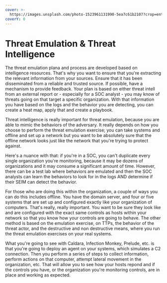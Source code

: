 ```yaml
---
cover: >-
  https://images.unsplash.com/photo-1523961131990-5ea7c61b2107?crop=entropy&cs=srgb&fm=jpg&ixid=MnwxOTcwMjR8MHwxfHNlYXJjaHw0fHx0ZWNofGVufDB8fHx8MTY0NTk5MDg4Mg&ixlib=rb-1.2.1&q=85
coverY: 0
---
```


# Threat Emulation & Threat Intelligence

The threat emulation plana and process are developed based on intelligence resources. That's why you want to ensure that you're extracting the relevant information from your sources. Ensure that it has been disseminated from a reliable and trusted source. If possible, have a mechanism to provide feedback. Your plan is based on either threat intell from an external report or - especially for a SOC analyst - you may know of threats going on that target a specific organization. With that information you have based on the logs and the behavior you are detecting, you can create a heat map, apply that and create a playbook.

Threat intelligence is really important for threat emulation, because you are able to mimic the behaviors of the adversary. It really depends on how you choose to perform the threat emulation exercise; you can take systems and offline and set up a network but you want to be absolutely sure that the offline network looks just like the network that you're trying to protect against.

Here's a nuance with that: if you're in a SOC, you can't duplicate every single organization you're monitoring, because it may be dozens of organizations and it may consume a significant amount of time. However, there can be a test lab where behaviors are emulated and then the SOC analysts can learn the behaviors to look for in the logs AND determine if their SEIM can detect the behavior.&#x20;

For those who are doing this within the organization, a couple of ways you can do this includes offline. You have the domain server, and four or five systems that are set up and configured exactly like your organization of computers. That's really, really important. You want to be sure they look like and are configured with the exact same controls as hosts within your network so that you know how your controls are going to behave. The other method is based on the emulation exercise, on TTPs, the behavior of the threat actor, and the destructive and non destructive means, where you run the threat emulation exercises on your real systems.&#x20;

What you're going to see with Caldara, Infection Monkey, Prelude, etc. is that you're going to deploy an agent on your systems, which simulates a C2 connection. Then you perform a series of steps to collect information, perform actions on that computer, attempt lateral movement in the organization, etc. That will allow you to see how your hosts repond and if the controls you have, or the organization you're monitoring controls, are in place and working as expected.